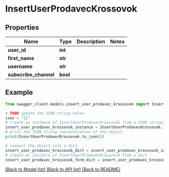 # InsertUserProdavecKrossovok


## Properties

Name | Type | Description | Notes
------------ | ------------- | ------------- | -------------
**user_id** | **int** |  | 
**first_name** | **str** |  | 
**username** | **str** |  | 
**subscribe_channel** | **bool** |  | 

## Example

```python
from swagger_client.models.insert_user_prodavec_krossovok import InsertUserProdavecKrossovok

# TODO update the JSON string below
json = "{}"
# create an instance of InsertUserProdavecKrossovok from a JSON string
insert_user_prodavec_krossovok_instance = InsertUserProdavecKrossovok.from_json(json)
# print the JSON string representation of the object
print(InsertUserProdavecKrossovok.to_json())

# convert the object into a dict
insert_user_prodavec_krossovok_dict = insert_user_prodavec_krossovok_instance.to_dict()
# create an instance of InsertUserProdavecKrossovok from a dict
insert_user_prodavec_krossovok_form_dict = insert_user_prodavec_krossovok.from_dict(insert_user_prodavec_krossovok_dict)
```
[[Back to Model list]](../README.md#documentation-for-models) [[Back to API list]](../README.md#documentation-for-api-endpoints) [[Back to README]](../README.md)


